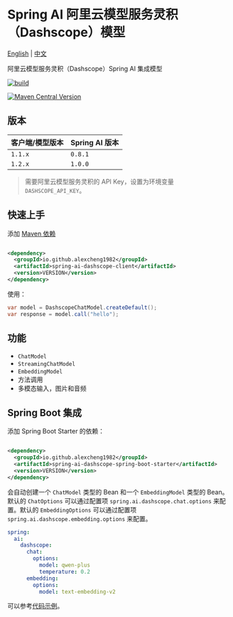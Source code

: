 # Spring AI 阿里云模型服务灵积（Dashscope）模型

[English](./README.md) | [中文](./README_zh_CN.md)

阿里云模型服务灵积（Dashscope）Spring AI 集成模型

[![build](https://github.com/JavaAIDev/spring-ai-dashscope-client/actions/workflows/build.yaml/badge.svg)](https://github.com/JavaAIDev/spring-ai-dashscope-client/actions/workflows/build.yaml)

[![Maven Central Version](https://img.shields.io/maven-central/v/io.github.alexcheng1982/spring-ai-dashscope-client)](https://central.sonatype.com/artifact/io.github.alexcheng1982/spring-ai-dashscope-client)

## 版本

| 客户端/模型版本 | Spring AI 版本 |
|----------|--------------|
| `1.1.x`  | `0.8.1`      |
| `1.2.x`  | `1.0.0`      |

> 需要阿里云模型服务灵积的 API Key，设置为环境变量 `DASHSCOPE_API_KEY`。

## 快速上手

添加 [Maven 依赖](https://central.sonatype.com/artifact/io.github.alexcheng1982/spring-ai-dashscope-client)

```xml

<dependency>
  <groupId>io.github.alexcheng1982</groupId>
  <artifactId>spring-ai-dashscope-client</artifactId>
  <version>VERSION</version>
</dependency>
```

使用：

```java
var model = DashscopeChatModel.createDefault();
var response = model.call("hello");
```

## 功能

* `ChatModel`
* `StreamingChatModel`
* `EmbeddingModel`
* 方法调用
* 多模态输入，图片和音频

## Spring Boot 集成

添加 Spring Boot Starter 的依赖：

```xml

<dependency>
  <groupId>io.github.alexcheng1982</groupId>
  <artifactId>spring-ai-dashscope-spring-boot-starter</artifactId>
  <version>VERSION</version>
</dependency>
```

会自动创建一个 `ChatModel` 类型的 Bean 和一个 `EmbeddingModel` 类型的
Bean。默认的 `ChatOptions`
可以通过配置项 `spring.ai.dashscope.chat.options`
来配置。默认的 `EmbeddingOptions`
可以通过配置项 `spring.ai.dashscope.embedding.options` 来配置。

```yaml
spring:
  ai:
    dashscope:
      chat:
        options:
          model: qwen-plus
          temperature: 0.2
      embedding:
        options:
          model: text-embedding-v2
```

可以参考[代码示例](./example)。
